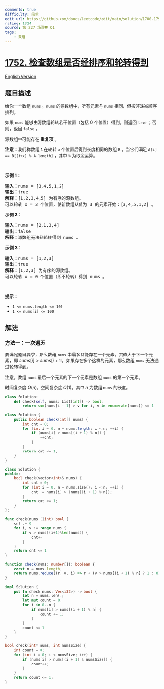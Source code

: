 ```yaml
---
comments: true
difficulty: 简单
edit_url: https://github.com/doocs/leetcode/edit/main/solution/1700-1799/1752.Check%20if%20Array%20Is%20Sorted%20and%20Rotated/README.md
rating: 1324
source: 第 227 场周赛 Q1
tags:
    - 数组
---
```


<!-- problem:start -->

# [1752. 检查数组是否经排序和轮转得到](https://leetcode.cn/problems/check-if-array-is-sorted-and-rotated)

[English Version](/solution/1700-1799/1752.Check%20if%20Array%20Is%20Sorted%20and%20Rotated/README_EN.md)

## 题目描述

<!-- description:start -->

<p>给你一个数组 <code>nums</code> 。<code>nums</code> 的源数组中，所有元素与 <code>nums</code> 相同，但按非递减顺序排列。</p>

<p>如果&nbsp;<code>nums</code> 能够由源数组轮转若干位置（包括 0 个位置）得到，则返回 <code>true</code><em> </em>；否则，返回 <code>false</code> 。</p>

<p>源数组中可能存在 <strong>重复项</strong> 。</p>

<p><strong>注意：</strong>我们称数组 <code>A</code> 在轮转 <code>x</code> 个位置后得到长度相同的数组 <code>B</code> ，当它们满足 <code>A[i] == B[(i+x) % A.length]</code> ，其中 <code>%</code> 为取余运算。</p>

<p>&nbsp;</p>

<p><strong>示例 1：</strong></p>

<pre>
<strong>输入：</strong>nums = [3,4,5,1,2]
<strong>输出：</strong>true
<strong>解释：</strong>[1,2,3,4,5] 为有序的源数组。
可以轮转 x = 3 个位置，使新数组从值为 3 的元素开始：[3,4,5,1,2] 。
</pre>

<p><strong>示例 2：</strong></p>

<pre>
<strong>输入：</strong>nums = [2,1,3,4]
<strong>输出：</strong>false
<strong>解释：</strong>源数组无法经轮转得到 nums 。
</pre>

<p><strong>示例 3：</strong></p>

<pre>
<strong>输入：</strong>nums = [1,2,3]
<strong>输出：</strong>true
<strong>解释：</strong>[1,2,3] 为有序的源数组。
可以轮转 x = 0 个位置（即不轮转）得到 nums 。
</pre>

<p>&nbsp;</p>

<p><strong>提示：</strong></p>

<ul>
	<li><code>1 &lt;= nums.length &lt;= 100</code></li>
	<li><code>1 &lt;= nums[i] &lt;= 100</code></li>
</ul>

<!-- description:end -->

## 解法

<!-- solution:start -->

### 方法一：一次遍历

要满足题目要求，那么数组 `nums` 中最多只能存在一个元素，其值大于下一个元素，即 $nums[i] \gt nums[i + 1]$。如果存在多个这样的元素，那么数组 `nums` 无法通过轮转得到。

注意，数组 `nums` 最后一个元素的下一个元素是数组 `nums` 的第一个元素。

时间复杂度 $O(n)$，空间复杂度 $O(1)$。其中 $n$ 为数组 `nums` 的长度。

<!-- tabs:start -->

```python
class Solution:
    def check(self, nums: List[int]) -> bool:
        return sum(nums[i - 1] > v for i, v in enumerate(nums)) <= 1
```

```java
class Solution {
    public boolean check(int[] nums) {
        int cnt = 0;
        for (int i = 0, n = nums.length; i < n; ++i) {
            if (nums[i] > nums[(i + 1) % n]) {
                ++cnt;
            }
        }
        return cnt <= 1;
    }
}
```

```cpp
class Solution {
public:
    bool check(vector<int>& nums) {
        int cnt = 0;
        for (int i = 0, n = nums.size(); i < n; ++i) {
            cnt += nums[i] > (nums[(i + 1) % n]);
        }
        return cnt <= 1;
    }
};
```

```go
func check(nums []int) bool {
	cnt := 0
	for i, v := range nums {
		if v > nums[(i+1)%len(nums)] {
			cnt++
		}
	}
	return cnt <= 1
}
```

```ts
function check(nums: number[]): boolean {
    const n = nums.length;
    return nums.reduce((r, v, i) => r + (v > nums[(i + 1) % n] ? 1 : 0), 0) <= 1;
}
```

```rust
impl Solution {
    pub fn check(nums: Vec<i32>) -> bool {
        let n = nums.len();
        let mut count = 0;
        for i in 0..n {
            if nums[i] > nums[(i + 1) % n] {
                count += 1;
            }
        }
        count <= 1
    }
}
```

```c
bool check(int* nums, int numsSize) {
    int count = 0;
    for (int i = 0; i < numsSize; i++) {
        if (nums[i] > nums[(i + 1) % numsSize]) {
            count++;
        }
    }
    return count <= 1;
}
```

<!-- tabs:end -->

<!-- solution:end -->

<!-- problem:end -->
